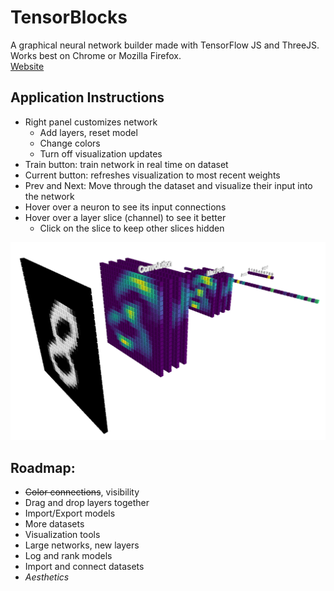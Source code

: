 # TensorBlocks

A graphical neural network builder made with TensorFlow JS and ThreeJS. Works best on Chrome or Mozilla Firefox.</br>
[Website](http://tensorblocks.com)

## Application Instructions
- Right panel customizes network
  * Add layers, reset model
  * Change colors
  * Turn off visualization updates
- Train button: train network in real time on dataset
- Current button: refreshes visualization to most recent weights
- Prev and Next: Move through the dataset and visualize their input into the network
- Hover over a neuron to see its input connections
- Hover over a layer slice (channel) to see it better
  * Click on the slice to keep other slices hidden

![Prototype](images/model2.PNG)

## Roadmap:

- <del>Color connections</del>, visibility<br>
- Drag and drop layers together<br>
- Import/Export models<br>
- More datasets<br>
- Visualization tools<br>
- Large networks, new layers<br>
- Log and rank models<br>
- Import and connect datasets<br>
- <i>Aesthetics</i><br>

